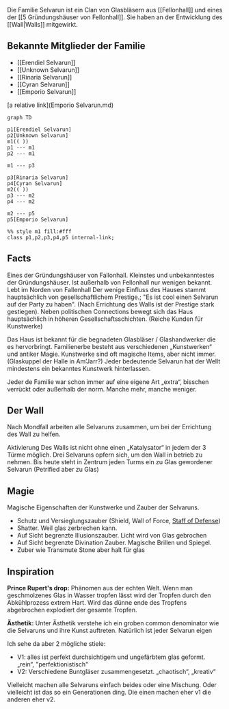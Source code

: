 Die Familie Selvarun ist ein Clan von Glasbläsern aus [[Fellonhall]] und eines der [[5 Gründungshäuser von Fellonhall]].
Sie haben an der Entwicklung des [[Wall|Walls]] mitgewirkt.


## Bekannte Mitglieder der Familie
- [[Erendiel Selvarun]]
- [[Unknown Selvarun]]
- [[Rinaria Selvarun]]
- [[Cyran Selvarun]]
- [[Emporio Selvarun]]


[a relative link](Emporio Selvarun.md)



```mermaid
graph TD

p1[Erendiel Selvarun]
p2[Unknown Selvarun]
m1(( ))
p1 --- m1
p2 --- m1

m1 --- p3

p3[Rinaria Selvarun]
p4[Cyran Selvarun]
m2(( ))
p3 --- m2
p4 --- m2

m2 --- p5
p5[Emporio Selvarun]

%% style m1 fill:#fff
class p1,p2,p3,p4,p5 internal-link;
```

## Facts
Eines der Gründungshäuser von Fallonhall.
Kleinstes und unbekanntestes der Gründungshäuser.
Ist außerhalb von Fellonhall nur wenigen bekannt.
Lebt im Norden von Fallenhall
Der wenige Einfluss des Hauses stammt hauptsächlich von gesellschaftlichem Prestige.; "Es ist cool einen Selvarun auf der Party zu haben".
(Nach Errichtung des Walls ist der Prestige stark gestiegen).
Neben politischen Connections bewegt sich das Haus hauptsächlich in höheren Gesellschaftsschichten. (Reiche Kunden für Kunstwerke)

Das Haus ist bekannt für die begnadeten Glasbläser / Glashandwerker die es hervorbringt.
Familienerbe besteht aus verschiedenen „Kunstwerken“ und antiker Magie.
Kunstwerke sind oft magische Items, aber nicht immer. (Glaskuppel der Halle in Am’Jarr?)
Jeder bedeutende  Selvarun hat der Wellt mindestens ein bekanntes Kunstwerk hinterlassen.

Jeder de Familie war schon immer auf eine eigene Art „extra“, bisschen verrückt oder außerhalb der norm. Manche mehr, manche weniger.

## Der Wall
Nach Mondfall arbeiten alle Selvaruns zusammen, um bei der Errichtung des Wall zu helfen.

Aktivierung Des Walls ist nicht ohne einen „Katalysator“ in jedem der 3 Türme möglich. Drei Selvaruns opfern sich, um den Wall in betrieb zu nehmen. Bis heute steht in Zentrum jeden Turms ein zu Glas gewordener Selvarun (Petrified aber zu Glas)

## Magie
Magische Eigenschaften der Kunstwerke und Zauber der Selvaruns.
- Schutz und Versieglungszauber (Shield, Wall of Force, [Staff of Defense](https://5e.tools/items.html#staff%20of%20defense_lmop))
- Shatter. Weil glas zerbrechen kann.
- Auf Sicht begrenzte Illusionszauber. Licht wird von Glas gebrochen
- Auf Sicht begrenzte Divination Zauber. Magische Brillen und Spiegel.
- Zuber wie Transmute Stone aber halt für glas

## Inspiration
**Prince Rupert's drop:**
Phänomen aus der echten Welt.
Wenn man geschmolzenes Glas in Wasser tropfen lässt wird der Tropfen durch den Abkühlprozess extrem Hart. Wird das dünne ende des Tropfens abgebrochen explodiert der gesamte Tropfen.

**Ästhetik:**
Unter Ästhetik verstehe ich ein groben common denominator wie die Selvaruns und ihre Kunst auftreten. Natürlich ist jeder Selvarun eigen

Ich sehe da aber 2 mögliche stiele:
- V1: alles ist perfekt durchsichtigem und ungefärbtem glas geformt. „rein“, "perfektionistisch"
- V2: Verschiedene Buntgläser zusammengesetzt. „chaotisch“, „kreativ“

Vielleicht machen alle Selvaruns einfach beides oder eine Mischung. Oder vielleicht ist das so ein Generationen ding. Die einen machen eher v1 die anderen eher v2. 
